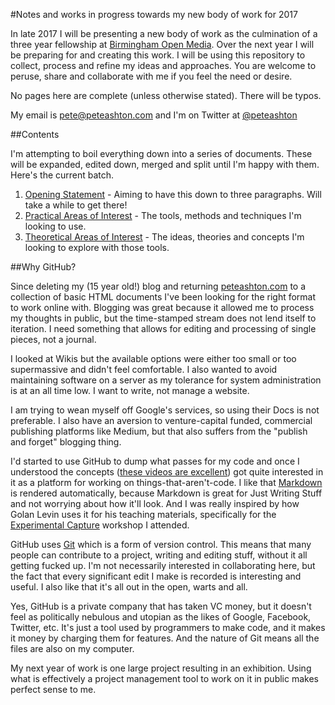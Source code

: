 #Notes and works in progress towards my new body of work for 2017

In late 2017 I will be presenting a new body of work as the culmination of a three year fellowship at [Birmingham Open Media](http://bom.org.uk). Over the next year I will be preparing for and creating this work. I will be using this repository to collect, process and refine my ideas and approaches. You are welcome to peruse, share and collaborate with me if you feel the need or desire. 

No pages here are complete (unless otherwise stated). There will be typos. 

My email is pete@peteashton.com and I'm on Twitter at [@peteashton](http://twitter.com/peteashton)

##Contents

I'm attempting to boil everything down into a series of documents. These will be expanded, edited down, merged and split until I'm happy with them. Here's the current batch. 

1.	[Opening Statement](https://github.com/peteash10/2017-body-of-work/blob/master/1%20-%20Opening%20Statement.md) - Aiming to have this down to three paragraphs. Will take a while to get there!
2.	[Practical Areas of Interest](https://github.com/peteash10/2017-body-of-work/blob/master/2%20-%20Practical%20Areas%20of%20Interest.md) - The tools, methods and techniques I'm looking to use. 
3.	[Theoretical Areas of Interest](https://github.com/peteash10/2017-body-of-work/blob/master/3%20-%20Theoretical%20Areas%20of%20Interest.md) - The ideas, theories and concepts I'm looking to explore with those tools. 

##Why GitHub?

Since deleting my (15 year old!) blog and returning [peteashton.com](http://peteashton.com) to a collection of basic HTML documents I've been looking for the right format to work online with. Blogging was great because it allowed me to process my thoughts in public, but the time-stamped stream does not lend itself to iteration. I need something that allows for editing and processing of single pieces, not a journal. 

I looked at Wikis but the available options were either too small or too supermassive and didn't feel comfortable. I also wanted to avoid maintaining software on a server as my tolerance for system administration is at an all time low. I want to write, not manage a website. 

I am trying to wean myself off Google's services, so using their Docs is not preferable. I also have an aversion to venture-capital funded, commercial publishing platforms like Medium, but that also suffers from the "publish and forget" blogging thing. 

I'd started to use GitHub to dump what passes for my code and once I understood the concepts ([these videos are excellent](https://www.youtube.com/playlist?list=PLRqwX-V7Uu6ZF9C0YMKuns9sLDzK6zoiV)) got quite interested in it as a platform for working on things-that-aren't-code. I like that [Markdown](https://en.wikipedia.org/wiki/Markdown) is rendered automatically, because Markdown is great for Just Writing Stuff and not worrying about how it'll look. And I was really inspired by how Golan Levin uses it for his teaching materials, specifically for the [Experimental Capture](https://github.com/golanlevin/ExperimentalCapture) workshop I attended. 

GitHub uses [Git](https://en.wikipedia.org/wiki/Git_(software)) which is a form of version control. This means that many people can contribute to a project, writing and editing stuff, without it all getting fucked up. I'm not necessarily interested in collaborating here, but the fact that every significant edit I make is recorded is interesting and useful. I also like that it's all out in the open, warts and all. 

Yes, GitHub is a private company that has taken VC money, but it doesn't feel as politically nebulous and utopian as the likes of Google, Facebook, Twitter, etc. It's just a tool used by programmers to make code, and it makes it money by charging them for features. And the nature of Git means all the files are also on my computer. 

My next year of work is one large project resulting in an exhibition. Using what is effectively a project management tool to work on it in public makes perfect sense to me.  